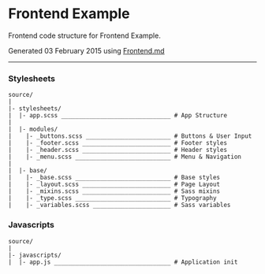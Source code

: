 # Frontend Example 

Frontend code structure for Frontend Example. 

Generated 03 February 2015 using [Frontend.md](http://github.com/animade/frontend-md)

---

### Stylesheets

````
source/
|
|- stylesheets/
|  |- app.scss _______________________________ # App Structure
|
|  |- modules/
|    |- _buttons.scss ________________________ # Buttons & User Input
|    |- _footer.scss _________________________ # Footer styles
|    |- _header.scss _________________________ # Header styles
|    |- _menu.scss ___________________________ # Menu & Navigation
|
|  |- base/
|    |- _base.scss ___________________________ # Base styles
|    |- _layout.scss _________________________ # Page Layout
|    |- _mixins.scss _________________________ # Sass mixins
|    |- _type.scss ___________________________ # Typography
|    |- _variables.scss ______________________ # Sass variables
````

### Javascripts

````
source/
|
|- javascripts/
|  |- app.js _________________________________ # Application init
````